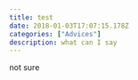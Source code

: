 ```yaml
---
title: test
date: 2018-01-03T17:07:15.178Z
categories: ["Advices"]
description: what can I say
---
```

not sure
